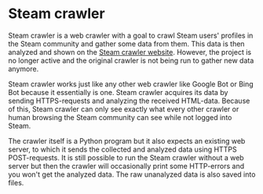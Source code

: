 # Steam crawler

Steam crawler is a web crawler with a goal to crawl Steam users' profiles in the Steam community and gather some data from them. This data is then analyzed and shown on the [Steam crawler website](https://www.anttivainio.net/steambot). However, the project is no longer active and the original crawler is not being run to gather new data anymore.

Steam crawler works just like any other web crawler like Google Bot or Bing Bot because it essentially is one. Steam crawler acquires its data by sending HTTPS-requests and analyzing the received HTML-data. Because of this, Steam crawler can only see exactly what every other crawler or human browsing the Steam community can see while not logged into Steam.

The crawler itself is a Python program but it also expects an existing web server, to which it sends the collected and analyzed data using HTTPS POST-requests. It is still possible to run the Steam crawler without a web server but then the crawler will occasionally print some HTTP-errors and you won't get the analyzed data. The raw unanalyzed data is also saved into files.

